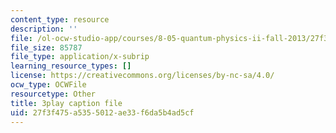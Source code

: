 ```yaml
---
content_type: resource
description: ''
file: /ol-ocw-studio-app/courses/8-05-quantum-physics-ii-fall-2013/27f3f475a5355012ae33f6da5b4ad5cf_YDRMLCuNteY.vtt
file_size: 85787
file_type: application/x-subrip
learning_resource_types: []
license: https://creativecommons.org/licenses/by-nc-sa/4.0/
ocw_type: OCWFile
resourcetype: Other
title: 3play caption file
uid: 27f3f475-a535-5012-ae33-f6da5b4ad5cf
---
```

